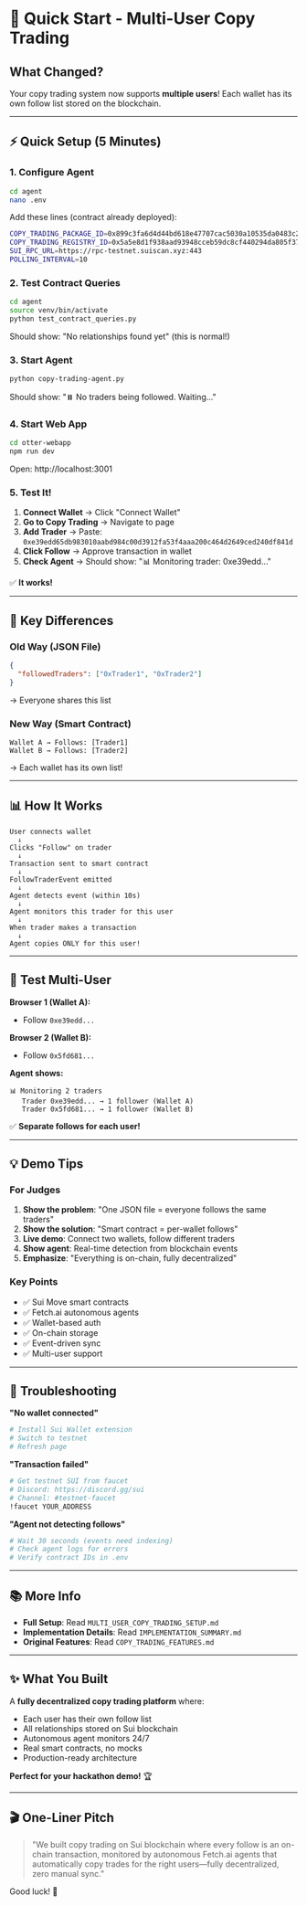 # 🚀 Quick Start - Multi-User Copy Trading

## What Changed?

Your copy trading system now supports **multiple users**! Each wallet has its own follow list stored on the blockchain.

---

## ⚡ Quick Setup (5 Minutes)

### 1. Configure Agent

```bash
cd agent
nano .env
```

Add these lines (contract already deployed):
```bash
COPY_TRADING_PACKAGE_ID=0x899c3fa6d4d44bd618e47707cac5030a10535da0483c2256660fef6bdf4cb657
COPY_TRADING_REGISTRY_ID=0x5a5e8d1f938aad93948cceb59dc8cf440294da805f37d754a07d2e9ac8b765f0
SUI_RPC_URL=https://rpc-testnet.suiscan.xyz:443
POLLING_INTERVAL=10
```

### 2. Test Contract Queries

```bash
cd agent
source venv/bin/activate
python test_contract_queries.py
```

Should show: "No relationships found yet" (this is normal!)

### 3. Start Agent

```bash
python copy-trading-agent.py
```

Should show: "⏸️ No traders being followed. Waiting..."

### 4. Start Web App

```bash
cd otter-webapp
npm run dev
```

Open: http://localhost:3001

### 5. Test It!

1. **Connect Wallet** → Click "Connect Wallet"
2. **Go to Copy Trading** → Navigate to page
3. **Add Trader** → Paste: `0xe39edd65db983010aabd984c00d3912fa53f4aaa200c464d2649ced240df841d`
4. **Click Follow** → Approve transaction in wallet
5. **Check Agent** → Should show: "📊 Monitoring trader: 0xe39edd..."

✅ **It works!**

---

## 🎯 Key Differences

### Old Way (JSON File)
```json
{
  "followedTraders": ["0xTrader1", "0xTrader2"]
}
```
→ Everyone shares this list

### New Way (Smart Contract)
```
Wallet A → Follows: [Trader1]
Wallet B → Follows: [Trader2]
```
→ Each wallet has its own list!

---

## 📊 How It Works

```
User connects wallet
  ↓
Clicks "Follow" on trader
  ↓
Transaction sent to smart contract
  ↓
FollowTraderEvent emitted
  ↓
Agent detects event (within 10s)
  ↓
Agent monitors this trader for this user
  ↓
When trader makes a transaction
  ↓
Agent copies ONLY for this user!
```

---

## 🧪 Test Multi-User

**Browser 1 (Wallet A):**
- Follow `0xe39edd...`

**Browser 2 (Wallet B):**
- Follow `0x5fd681...`

**Agent shows:**
```
📊 Monitoring 2 traders
   Trader 0xe39edd... → 1 follower (Wallet A)
   Trader 0x5fd681... → 1 follower (Wallet B)
```

✅ **Separate follows for each user!**

---

## 💡 Demo Tips

### For Judges

1. **Show the problem**: "One JSON file = everyone follows the same traders"
2. **Show the solution**: "Smart contract = per-wallet follows"
3. **Live demo**: Connect two wallets, follow different traders
4. **Show agent**: Real-time detection from blockchain events
5. **Emphasize**: "Everything is on-chain, fully decentralized"

### Key Points

- ✅ Sui Move smart contracts
- ✅ Fetch.ai autonomous agents
- ✅ Wallet-based auth
- ✅ On-chain storage
- ✅ Event-driven sync
- ✅ Multi-user support

---

## 🐛 Troubleshooting

**"No wallet connected"**
```bash
# Install Sui Wallet extension
# Switch to testnet
# Refresh page
```

**"Transaction failed"**
```bash
# Get testnet SUI from faucet
# Discord: https://discord.gg/sui
# Channel: #testnet-faucet
!faucet YOUR_ADDRESS
```

**"Agent not detecting follows"**
```bash
# Wait 30 seconds (events need indexing)
# Check agent logs for errors
# Verify contract IDs in .env
```

---

## 📚 More Info

- **Full Setup**: Read `MULTI_USER_COPY_TRADING_SETUP.md`
- **Implementation Details**: Read `IMPLEMENTATION_SUMMARY.md`
- **Original Features**: Read `COPY_TRADING_FEATURES.md`

---

## ✨ What You Built

A **fully decentralized copy trading platform** where:
- Each user has their own follow list
- All relationships stored on Sui blockchain
- Autonomous agent monitors 24/7
- Real smart contracts, no mocks
- Production-ready architecture

**Perfect for your hackathon demo!** 🏆

---

## 🎬 One-Liner Pitch

> "We built copy trading on Sui blockchain where every follow is an on-chain transaction, monitored by autonomous Fetch.ai agents that automatically copy trades for the right users—fully decentralized, zero manual sync."

Good luck! 🚀

